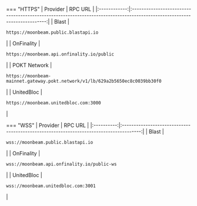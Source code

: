 === "HTTPS"
    |   Provider   |                                                         RPC URL                                                          |
    |:------------:|:------------------------------------------------------------------------------------------------------------------------:|
    |    Blast     |                     <pre style="padding-right: 2em">```https://moonbeam.public.blastapi.io```</pre>                      |
    |  OnFinality  |                  <pre style="padding-right: 2em">```https://moonbeam.api.onfinality.io/public```</pre>                   |
    | POKT Network | <pre style="padding-right: 2em">```https://moonbeam-mainnet.gateway.pokt.network/v1/lb/629a2b5650ec8c0039bb30f0```</pre> |
    |  UnitedBloc  |                     <pre style="padding-right: 2em">```https://moonbeam.unitedbloc.com:3000```</pre>                     |

=== "WSS"
    |  Provider  |                                        RPC URL                                         |
    |:----------:|:--------------------------------------------------------------------------------------:|
    |   Blast    |     <pre style="padding-right: 2em">```wss://moonbeam.public.blastapi.io```</pre>      |
    | OnFinality | <pre style="padding-right: 2em">```wss://moonbeam.api.onfinality.io/public-ws```</pre> |
    | UnitedBloc |     <pre style="padding-right: 2em">```wss://moonbeam.unitedbloc.com:3001```</pre>     |
